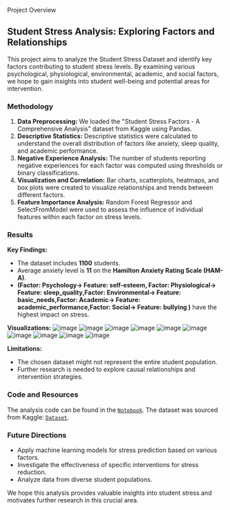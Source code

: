 Project Overview
## Student Stress Analysis: Exploring Factors and Relationships

This project aims to analyze the Student Stress Dataset and identify key factors contributing to student stress levels. By examining various psychological, physiological, environmental, academic, and social factors, we hope to gain insights into student well-being and potential areas for intervention.

### Methodology

1. **Data Preprocessing:** We loaded the "Student Stress Factors - A Comprehensive Analysis" dataset from Kaggle using Pandas.
2. **Descriptive Statistics:** Descriptive statistics were calculated to understand the overall distribution of factors like anxiety, sleep quality, and academic performance. 
3. **Negative Experience Analysis:** The number of students reporting negative experiences for each factor was computed using thresholds or binary classifications. 
4. **Visualization and Correlation:** Bar charts, scatterplots, heatmaps, and box plots were created to visualize relationships and trends between different factors. 
5. **Feature Importance Analysis:** Random Forest Regressor and SelectFromModel were used to assess the influence of individual features within each factor on stress levels.

### Results

**Key Findings:**

* The dataset includes **1100** students.
* Average anxiety level is **11** on the **Hamilton Anxiety Rating Scale (HAM-A)**.
* **(Factor: Psychology-> Feature: self-esteem, Factor: Physiological-> Feature: sleep_quality,Factor: Environmental-> Feature: basic_needs,Factor: Academic-> Feature: academic_performance,Factor: Social-> Feature: bullying )** have the highest impact on stress.

**Visualizations:**
![image](https://github.com/Chhabii/Students-Stress-Factors-Analysis/assets/60286478/82c1061a-50c2-4d46-89c0-189b2490c6b2)
![image](https://github.com/Chhabii/Students-Stress-Factors-Analysis/assets/60286478/44ab166b-6701-4689-8f98-e7976f21d6fc)
![image](https://github.com/Chhabii/Students-Stress-Factors-Analysis/assets/60286478/94fc9ed7-ff83-4bc9-ae17-9afb454e983b)
![image](https://github.com/Chhabii/Students-Stress-Factors-Analysis/assets/60286478/33e0c9a4-0902-43c2-a613-b0a407eae1f6)
![image](https://github.com/Chhabii/Students-Stress-Factors-Analysis/assets/60286478/96e02484-50f9-48d6-be13-dd9390e876fe)
![image](https://github.com/Chhabii/Students-Stress-Factors-Analysis/assets/60286478/cad93728-51ee-4a61-a5cf-547aa05c2367)
![image](https://github.com/Chhabii/Students-Stress-Factors-Analysis/assets/60286478/91c3db54-f4b4-4dee-a86e-5cca1478dd63)
![image](https://github.com/Chhabii/Students-Stress-Factors-Analysis/assets/60286478/1b608938-1ada-440f-adfa-e57e2681efba)
![image](https://github.com/Chhabii/Students-Stress-Factors-Analysis/assets/60286478/e9a0f4a4-7887-4e30-85c1-05fb9f63e577)
![image](https://github.com/Chhabii/Students-Stress-Factors-Analysis/assets/60286478/0bcd5283-6dfd-4085-a56b-d74c18427471)

**Limitations:**

* The chosen dataset might not represent the entire student population.
* Further research is needed to explore causal relationships and intervention strategies.

### Code and Resources

The analysis code can be found in the [`Notebook`](https://github.com/Chhabii/Students-Stress-Factors-Analysis/blob/master/student-stress-factors.ipynb). The dataset was sourced from Kaggle: [`Dataset`](https://www.kaggle.com/datasets/rxnach/student-stress-factors-a-comprehensive-analysis).

### Future Directions

* Apply machine learning models for stress prediction based on various factors.
* Investigate the effectiveness of specific interventions for stress reduction.
* Analyze data from diverse student populations.

We hope this analysis provides valuable insights into student stress and motivates further research in this crucial area.

